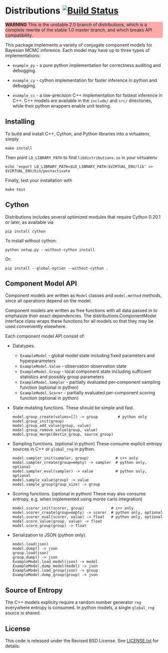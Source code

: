 # Distributions [![Build Status](https://travis-ci.org/forcedotcom/distributions.png)](https://travis-ci.org/forcedotcom/distributions)

<p style="background-color:#ffaaaa;">
<b>WARNING</b>
This is the unstable 2.0 branch of distributions,
which is a complete rewrite of the stable 1.0 master branch,
and which breaks API compatibility.
</p>

This package implements a variety of conjugate component models for
Bayesian MCMC inference.
Each model may have up to three types of implementations:

*   `example_py` -
    a pure python implementation for correctness auditing and debugging.

*   `example_cy` -
    cython implementation for faster inference in python and debugging.

*   `example_cc` -
    a low-precision C++ implementation for fastest inference in C++.
    C++ models are available in the `include/` and `src/` directories,
    while their python wrappers enable unit testing.


## Installing

To build and install C++, Cython, and Python libraries into a virtualenv, simply

    make install

Then point `LD_LIBRARY_PATH` to find `libdistributions.so` in your virtualenv

    echo 'export LD_LIBRARY_PATH=$LD_LIBRARY_PATH:$VIRTUAL_ENV/lib' >> $VIRTUAL_ENV/bin/postactivate

Finally, test your installation with

    make test


## Cython

Distributions includes several optimized modules that require Cython
0.20.1 or later, as available via

    pip install cython

To install without cython:

    python setup.py --without-cython install

Or:

    pip install --global-option --without-cython .


## Component Model API

Component models are written as `Model` classes and `model.method` methods,
since all operations depend on the model.

Component models are written as free functions with all data passed in
to emphasize their exact dependencies. The
distributions.ComponentModel interface class wraps these functions for
all models so that they may be used conveniently elsewhere.

Each component model API consist of:

*   Datatypes.
    *   `ExampleModel` - global model state including fixed parameters
        and hyperparameters
    *   `ExampleModel.Value` - observation observation state
    *   `ExampleModel.Group` - local component state including
        sufficient statistics and possibly group parameters
    *   `ExampleModel.Sampler` -
        partially evaluated per-component sampling function
        (optional in python)
    *   `ExampleModel.Scorer` -
        partially evaluated per-component scoring function
        (optional in python)

*   State mutating functions.
    These should be simple and fast.

        model.group_create(values=[]) -> group         # python only
        model.group_init(group)
        model.group_add_value(group, value)
        model.group_remove_value(group, value)
        model.group_merge(destin_group, source_group)

*   Sampling functions. (optional in python)
    These consume explicit entropy sources in C++ or `global_rng` in python.

        model.sampler_init(sampler, group)            # c++ only
        model.sampler_create(group=empty) -> sampler  # python only, optional
        model.sampler_eval(sampler) -> value          # python only, optional
        model.sample_value(group) -> value
        model.sample_group(group_size) -> group

*   Scoring functions. (optional in python)
    These may also consume entropy,
    e.g. when implemented using monte carlo integration)

        model.scorer_init(scorer, group)            # c++ only
        model.scorer_create(group=empty) -> scorer  # python only, optional
        model.scorer_eval(scorer, value) -> float   # python only, optional
        model.score_value(group, value) -> float
        model.score_group(group) -> float

*   Serialization to JSON (python only).

        model.load(json)
        model.dump() -> json
        group.load(json)
        group.dump() -> json
        ExampleModel.load_model(json) -> model
        ExampleModel.dump_model(model) -> json
        ExampleModel.load_group(json) -> group
        ExampleModel.dump_group(group) -> json


## Source of Entropy

The C++ models explicity require a random number generator `rng` everywhere
entropy is consumed.
In python models, a single `global_rng` source is shared.


## License

This code is released under the Revised BSD License.
See [LICENSE.txt](LICENSE.txt) for details.
